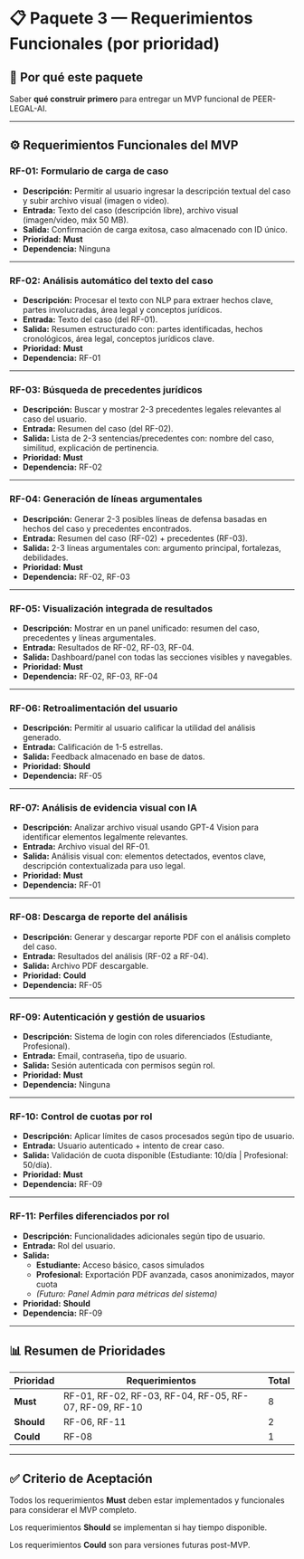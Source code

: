 # 📋 Paquete 3 — Requerimientos Funcionales (por prioridad)

## 🎯 Por qué este paquete

Saber **qué construir primero** para entregar un MVP funcional de PEER-LEGAL-AI.

---

## ⚙️ Requerimientos Funcionales del MVP

### **RF-01: Formulario de carga de caso**

- **Descripción:** Permitir al usuario ingresar la descripción textual del caso y subir archivo visual (imagen o video).
- **Entrada:** Texto del caso (descripción libre), archivo visual (imagen/video, máx 50 MB).
- **Salida:** Confirmación de carga exitosa, caso almacenado con ID único.
- **Prioridad:** **Must**
- **Dependencia:** Ninguna

---

### **RF-02: Análisis automático del texto del caso**

- **Descripción:** Procesar el texto con NLP para extraer hechos clave, partes involucradas, área legal y conceptos jurídicos.
- **Entrada:** Texto del caso (del RF-01).
- **Salida:** Resumen estructurado con: partes identificadas, hechos cronológicos, área legal, conceptos jurídicos clave.
- **Prioridad:** **Must**
- **Dependencia:** RF-01

---

### **RF-03: Búsqueda de precedentes jurídicos**

- **Descripción:** Buscar y mostrar 2-3 precedentes legales relevantes al caso del usuario.
- **Entrada:** Resumen del caso (del RF-02).
- **Salida:** Lista de 2-3 sentencias/precedentes con: nombre del caso, similitud, explicación de pertinencia.
- **Prioridad:** **Must**
- **Dependencia:** RF-02

---

### **RF-04: Generación de líneas argumentales**

- **Descripción:** Generar 2-3 posibles líneas de defensa basadas en hechos del caso y precedentes encontrados.
- **Entrada:** Resumen del caso (RF-02) + precedentes (RF-03).
- **Salida:** 2-3 líneas argumentales con: argumento principal, fortalezas, debilidades.
- **Prioridad:** **Must**
- **Dependencia:** RF-02, RF-03

---

### **RF-05: Visualización integrada de resultados**

- **Descripción:** Mostrar en un panel unificado: resumen del caso, precedentes y líneas argumentales.
- **Entrada:** Resultados de RF-02, RF-03, RF-04.
- **Salida:** Dashboard/panel con todas las secciones visibles y navegables.
- **Prioridad:** **Must**
- **Dependencia:** RF-02, RF-03, RF-04

---

### **RF-06: Retroalimentación del usuario**

- **Descripción:** Permitir al usuario calificar la utilidad del análisis generado.
- **Entrada:** Calificación de 1-5 estrellas.
- **Salida:** Feedback almacenado en base de datos.
- **Prioridad:** **Should**
- **Dependencia:** RF-05

---

### **RF-07: Análisis de evidencia visual con IA**

- **Descripción:** Analizar archivo visual usando GPT-4 Vision para identificar elementos legalmente relevantes.
- **Entrada:** Archivo visual del RF-01.
- **Salida:** Análisis visual con: elementos detectados, eventos clave, descripción contextualizada para uso legal.
- **Prioridad:** **Must**
- **Dependencia:** RF-01

---

### **RF-08: Descarga de reporte del análisis**

- **Descripción:** Generar y descargar reporte PDF con el análisis completo del caso.
- **Entrada:** Resultados del análisis (RF-02 a RF-04).
- **Salida:** Archivo PDF descargable.
- **Prioridad:** **Could**
- **Dependencia:** RF-05

---

### **RF-09: Autenticación y gestión de usuarios**

- **Descripción:** Sistema de login con roles diferenciados (Estudiante, Profesional).
- **Entrada:** Email, contraseña, tipo de usuario.
- **Salida:** Sesión autenticada con permisos según rol.
- **Prioridad:** **Must**
- **Dependencia:** Ninguna

---

### **RF-10: Control de cuotas por rol**

- **Descripción:** Aplicar límites de casos procesados según tipo de usuario.
- **Entrada:** Usuario autenticado + intento de crear caso.
- **Salida:** Validación de cuota disponible (Estudiante: 10/día | Profesional: 50/día).
- **Prioridad:** **Must**
- **Dependencia:** RF-09

---

### **RF-11: Perfiles diferenciados por rol**

- **Descripción:** Funcionalidades adicionales según tipo de usuario.
- **Entrada:** Rol del usuario.
- **Salida:** 
  - **Estudiante:** Acceso básico, casos simulados
  - **Profesional:** Exportación PDF avanzada, casos anonimizados, mayor cuota
  - *(Futuro: Panel Admin para métricas del sistema)*
- **Prioridad:** **Should**
- **Dependencia:** RF-09

---

## 📊 Resumen de Prioridades

| Prioridad | Requerimientos | Total |
|-----------|----------------|-------|
| **Must** | RF-01, RF-02, RF-03, RF-04, RF-05, RF-07, RF-09, RF-10 | 8 |
| **Should** | RF-06, RF-11 | 2 |
| **Could** | RF-08 | 1 |

---

## ✅ Criterio de Aceptación

Todos los requerimientos **Must** deben estar implementados y funcionales para considerar el MVP completo.

Los requerimientos **Should** se implementan si hay tiempo disponible.

Los requerimientos **Could** son para versiones futuras post-MVP.

